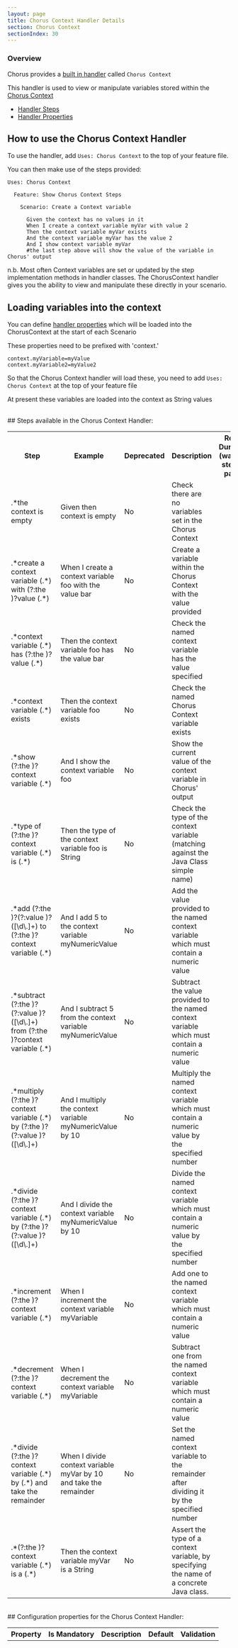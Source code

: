 ```yaml
---
layout: page
title: Chorus Context Handler Details
section: Chorus Context
sectionIndex: 30
---
```


### Overview

Chorus provides a [built in handler](/pages/BuiltInHandlers/BuiltInHandlers) called `Chorus Context`

This handler is used to view or manipulate variables stored within the [Chorus Context](/pages/BuiltInHandlers/ChorusContext/ChorusContext)

* [Handler Steps](#steps)  
* [Handler Properties](#properties)


## How to use the Chorus Context Handler

To use the handler, add `Uses: Chorus Context` to the top of your feature file.

You can then make use of the steps provided:

    Uses: Chorus Context

      Feature: Show Chorus Context Steps
      
        Scenario: Create a Context variable
          
          Given the context has no values in it
          When I create a context variable myVar with value 2
          Then the context variable myVar exists
          And the context variable myVar has the value 2
          And I show context variable myVar 
          #the last step above will show the value of the variable in Chorus' output
           
n.b. Most often Context variables are set or updated by the step implementation methods in handler classes.
The ChorusContext handler gives you the ability to view and manipulate these directly in your scenario.

## Loading variables into the context

You can define [handler properties](/pages/Handlers/HandlerConfiguration) which will be loaded into the ChorusContext at the start of each Scenario

These properties need to be prefixed with 'context.'

    context.myVariable=myValue
    context.myVariable2=myValue2

So that the Chorus Context handler will load these, you need to add `Uses: Chorus Context` at the top of your feature file

At present these variables are loaded into the context as String values

  
<br/>
<a name="steps"/>
## Steps available in the Chorus Context Handler:
  
<br/>
<table>
    <tr>
        <th>Step</th><th>Example</th><th>Deprecated</th><th>Description</th><th>Retry Duration (wait for step to pass)</th>
    </tr>
    <tr>
        <td>.*the context is empty</td>
        <td>Given then context is empty</td>
        <td>No</td>
        <td>Check there are no variables set in the Chorus Context</td>
        <td></td>
    </tr>
    <tr>
        <td>.*create a context variable (.*) with (?:the )?value (.*)</td>
        <td>When I create a context variable foo with the value bar</td>
        <td>No</td>
        <td>Create a variable within the Chorus Context with the value provided</td>
        <td></td>
    </tr>
    <tr>
        <td>.*context variable (.*) has (?:the )?value (.*)</td>
        <td>Then the context variable foo has the value bar</td>
        <td>No</td>
        <td>Check the named context variable has the value specified</td>
        <td></td>
    </tr>
    <tr>
        <td>.*context variable (.*) exists</td>
        <td>Then the context variable foo exists</td>
        <td>No</td>
        <td>Check the named Chorus Context variable exists</td>
        <td></td>
    </tr>
    <tr>
        <td>.*show (?:the )?context variable (.*)</td>
        <td>And I show the context variable foo</td>
        <td>No</td>
        <td>Show the current value of the context variable in Chorus' output</td>
        <td></td>
    </tr>
    <tr>
        <td>.*type of (?:the )?context variable (.*) is (.*)</td>
        <td>Then the type of the context variable foo is String</td>
        <td>No</td>
        <td>Check the type of the context variable (matching against the Java Class simple name)</td>
        <td></td>
    </tr>
    <tr>
        <td>.*add (?:the )?(?:value )?([\d\.]+) to (?:the )?context variable (.*)</td>
        <td>And I add 5 to the context variable myNumericValue</td>
        <td>No</td>
        <td>Add the value provided to the named context variable which must contain a numeric value</td>
        <td></td>
    </tr>
    <tr>
        <td>.*subtract (?:the )?(?:value )?([\d\.]+) from (?:the )?context variable (.*)</td>
        <td>And I subtract 5 from the context variable myNumericValue</td>
        <td>No</td>
        <td>Subtract the value provided to the named context variable which must contain a numeric value</td>
        <td></td>
    </tr>
    <tr>
        <td>.*multiply (?:the )?context variable (.*) by (?:the )?(?:value )?([\d\.]+)</td>
        <td>And I multiply the context variable myNumericValue by 10</td>
        <td>No</td>
        <td>Multiply the named context variable which must contain a numeric value by the specified number</td>
        <td></td>
    </tr>
    <tr>
        <td>.*divide (?:the )?context variable (.*) by (?:the )?(?:value )?([\d\.]+)</td>
        <td>And I divide the context variable myNumericValue by 10</td>
        <td>No</td>
        <td>Divide the named context variable which must contain a numeric value by the specified number</td>
        <td></td>
    </tr>
    <tr>
        <td>.*increment (?:the )?context variable (.*)</td>
        <td>When I increment the context variable myVariable</td>
        <td>No</td>
        <td>Add one to the named context variable which must contain a numeric value</td>
        <td></td>
    </tr>
    <tr>
        <td>.*decrement (?:the )?context variable (.*)</td>
        <td>When I decrement the context variable myVariable</td>
        <td>No</td>
        <td>Subtract one from the named context variable which must contain a numeric value</td>
        <td></td>
    </tr>
    <tr>
        <td>.*divide (?:the )?context variable (.*) by (.*) and take the remainder</td>
        <td>When I divide context variable myVar by 10 and take the remainder</td>
        <td>No</td>
        <td>Set the named context variable to the remainder after dividing it by the specified number</td>
        <td></td>
    </tr>
    <tr>
        <td>.*(?:the )?context variable (.*) is a (.*)</td>
        <td>Then the context variable myVar is a String</td>
        <td>No</td>
        <td>Assert the type of a context variable, by specifying the name of a concrete Java class.</td>
        <td></td>
    </tr>

</table>
  

<br/>
<a name="properties"/>
## Configuration properties for the Chorus Context Handler:
  
<br/>
<table>
    <tr>
        <th>Property</th><th>Is Mandatory</th><th>Description</th><th>Default</th><th>Validation</th>
    </tr>

</table>
